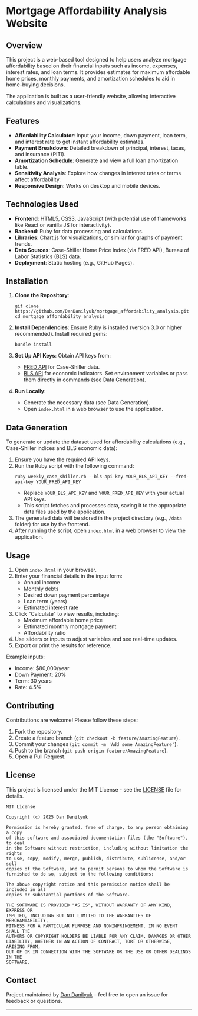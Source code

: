# Mortgage Affordability Analysis Website

## Overview

This project is a web-based tool designed to help users analyze mortgage affordability based on their financial inputs such as income, expenses, interest rates, and loan terms. It provides estimates for maximum affordable home prices, monthly payments, and amortization schedules to aid in home-buying decisions.

The application is built as a user-friendly website, allowing interactive calculations and visualizations.

## Features

- **Affordability Calculator**: Input your income, down payment, loan term, and interest rate to get instant affordability estimates.
- **Payment Breakdown**: Detailed breakdown of principal, interest, taxes, and insurance (PITI).
- **Amortization Schedule**: Generate and view a full loan amortization table.
- **Sensitivity Analysis**: Explore how changes in interest rates or terms affect affordability.
- **Responsive Design**: Works on desktop and mobile devices.

## Technologies Used

- **Frontend**: HTML5, CSS3, JavaScript (with potential use of frameworks like React or vanilla JS for interactivity).
- **Backend**: Ruby for data processing and calculations.
- **Libraries**: Chart.js for visualizations, or similar for graphs of payment trends.
- **Data Sources**: Case-Shiller Home Price Index (via FRED API), Bureau of Labor Statistics (BLS) data.
- **Deployment**: Static hosting (e.g., GitHub Pages).

## Installation

1. **Clone the Repository**:

   ```
   git clone https://github.com/DanDanilyuk/mortgage_affordability_analysis.git
   cd mortgage_affordability_analysis
   ```

2. **Install Dependencies**:
   Ensure Ruby is installed (version 3.0 or higher recommended). Install required gems:

   ```
   bundle install
   ```

3. **Set Up API Keys**:
   Obtain API keys from:

   - [FRED API](https://fred.stlouisfed.org/docs/api/fred/) for Case-Shiller data.
   - [BLS API](https://www.bls.gov/developers/) for economic indicators.
     Set environment variables or pass them directly in commands (see Data Generation).

4. **Run Locally**:
   - Generate the necessary data (see Data Generation).
   - Open `index.html` in a web browser to use the application.

## Data Generation

To generate or update the dataset used for affordability calculations (e.g., Case-Shiller indices and BLS economic data):

1. Ensure you have the required API keys.
2. Run the Ruby script with the following command:
   ```
   ruby weekly_case_shiller.rb --bls-api-key YOUR_BLS_API_KEY --fred-api-key YOUR_FRED_API_KEY
   ```
   - Replace `YOUR_BLS_API_KEY` and `YOUR_FRED_API_KEY` with your actual API keys.
   - This script fetches and processes data, saving it to the appropriate data files used by the application.
3. The generated data will be stored in the project directory (e.g., `/data` folder) for use by the frontend.
4. After running the script, open `index.html` in a web browser to view the application.

## Usage

1. Open `index.html` in your browser.
2. Enter your financial details in the input form:
   - Annual income
   - Monthly debts
   - Desired down payment percentage
   - Loan term (years)
   - Estimated interest rate
3. Click "Calculate" to view results, including:
   - Maximum affordable home price
   - Estimated monthly mortgage payment
   - Affordability ratio
4. Use sliders or inputs to adjust variables and see real-time updates.
5. Export or print the results for reference.

Example inputs:

- Income: $80,000/year
- Down Payment: 20%
- Term: 30 years
- Rate: 4.5%

## Contributing

Contributions are welcome! Please follow these steps:

1. Fork the repository.
2. Create a feature branch (`git checkout -b feature/AmazingFeature`).
3. Commit your changes (`git commit -m 'Add some AmazingFeature'`).
4. Push to the branch (`git push origin feature/AmazingFeature`).
5. Open a Pull Request.

## License

This project is licensed under the MIT License - see the [LICENSE](LICENSE) file for details.

```
MIT License

Copyright (c) 2025 Dan Danilyuk

Permission is hereby granted, free of charge, to any person obtaining a copy
of this software and associated documentation files (the "Software"), to deal
in the Software without restriction, including without limitation the rights
to use, copy, modify, merge, publish, distribute, sublicense, and/or sell
copies of the Software, and to permit persons to whom the Software is
furnished to do so, subject to the following conditions:

The above copyright notice and this permission notice shall be included in all
copies or substantial portions of the Software.

THE SOFTWARE IS PROVIDED "AS IS", WITHOUT WARRANTY OF ANY KIND, EXPRESS OR
IMPLIED, INCLUDING BUT NOT LIMITED TO THE WARRANTIES OF MERCHANTABILITY,
FITNESS FOR A PARTICULAR PURPOSE AND NONINFRINGEMENT. IN NO EVENT SHALL THE
AUTHORS OR COPYRIGHT HOLDERS BE LIABLE FOR ANY CLAIM, DAMAGES OR OTHER
LIABILITY, WHETHER IN AN ACTION OF CONTRACT, TORT OR OTHERWISE, ARISING FROM,
OUT OF OR IN CONNECTION WITH THE SOFTWARE OR THE USE OR OTHER DEALINGS IN THE
SOFTWARE.
```

## Contact

Project maintained by [Dan Danilyuk](https://github.com/DanDanilyuk) – feel free to open an issue for feedback or questions.

---
